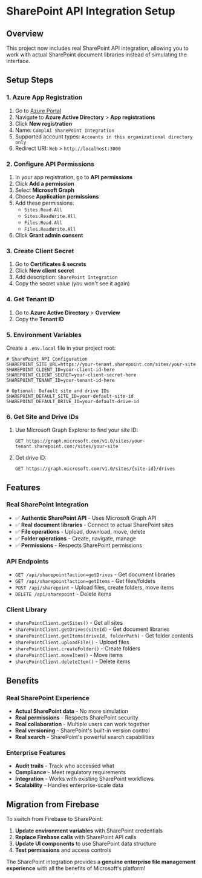 # SharePoint API Integration Setup

## Overview
This project now includes real SharePoint API integration, allowing you to work with actual SharePoint document libraries instead of simulating the interface.

## Setup Steps

### 1. Azure App Registration
1. Go to [Azure Portal](https://portal.azure.com)
2. Navigate to **Azure Active Directory** > **App registrations**
3. Click **New registration**
4. Name: `ComplAI SharePoint Integration`
5. Supported account types: `Accounts in this organizational directory only`
6. Redirect URI: `Web` > `http://localhost:3000`

### 2. Configure API Permissions
1. In your app registration, go to **API permissions**
2. Click **Add a permission**
3. Select **Microsoft Graph**
4. Choose **Application permissions**
5. Add these permissions:
   - `Sites.Read.All`
   - `Sites.ReadWrite.All`
   - `Files.Read.All`
   - `Files.ReadWrite.All`
6. Click **Grant admin consent**

### 3. Create Client Secret
1. Go to **Certificates & secrets**
2. Click **New client secret**
3. Add description: `SharePoint Integration`
4. Copy the secret value (you won't see it again)

### 4. Get Tenant ID
1. Go to **Azure Active Directory** > **Overview**
2. Copy the **Tenant ID**

### 5. Environment Variables
Create a `.env.local` file in your project root:

```env
# SharePoint API Configuration
SHAREPOINT_SITE_URL=https://your-tenant.sharepoint.com/sites/your-site
SHAREPOINT_CLIENT_ID=your-client-id-here
SHAREPOINT_CLIENT_SECRET=your-client-secret-here
SHAREPOINT_TENANT_ID=your-tenant-id-here

# Optional: Default site and drive IDs
SHAREPOINT_DEFAULT_SITE_ID=your-default-site-id
SHAREPOINT_DEFAULT_DRIVE_ID=your-default-drive-id
```

### 6. Get Site and Drive IDs
1. Use Microsoft Graph Explorer to find your site ID:
   ```
   GET https://graph.microsoft.com/v1.0/sites/your-tenant.sharepoint.com:/sites/your-site
   ```

2. Get drive ID:
   ```
   GET https://graph.microsoft.com/v1.0/sites/{site-id}/drives
   ```

## Features

### Real SharePoint Integration
- ✅ **Authentic SharePoint API** - Uses Microsoft Graph API
- ✅ **Real document libraries** - Connect to actual SharePoint sites
- ✅ **File operations** - Upload, download, move, delete
- ✅ **Folder operations** - Create, navigate, manage
- ✅ **Permissions** - Respects SharePoint permissions

### API Endpoints
- `GET /api/sharepoint?action=getDrives` - Get document libraries
- `GET /api/sharepoint?action=getItems` - Get files/folders
- `POST /api/sharepoint` - Upload files, create folders, move items
- `DELETE /api/sharepoint` - Delete items

### Client Library
- `sharePointClient.getSites()` - Get all sites
- `sharePointClient.getDrives(siteId)` - Get document libraries
- `sharePointClient.getItems(driveId, folderPath)` - Get folder contents
- `sharePointClient.uploadFile()` - Upload files
- `sharePointClient.createFolder()` - Create folders
- `sharePointClient.moveItem()` - Move items
- `sharePointClient.deleteItem()` - Delete items

## Benefits

### Real SharePoint Experience
- **Actual SharePoint data** - No more simulation
- **Real permissions** - Respects SharePoint security
- **Real collaboration** - Multiple users can work together
- **Real versioning** - SharePoint's built-in version control
- **Real search** - SharePoint's powerful search capabilities

### Enterprise Features
- **Audit trails** - Track who accessed what
- **Compliance** - Meet regulatory requirements
- **Integration** - Works with existing SharePoint workflows
- **Scalability** - Handles enterprise-scale data

## Migration from Firebase
To switch from Firebase to SharePoint:

1. **Update environment variables** with SharePoint credentials
2. **Replace Firebase calls** with SharePoint API calls
3. **Update UI components** to use SharePoint data structure
4. **Test permissions** and access controls

The SharePoint integration provides a **genuine enterprise file management experience** with all the benefits of Microsoft's platform! 